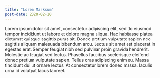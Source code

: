 ```yaml
---
title: "Lorem Marksum"
post-date: 2020-02-10
---
```


Lorem ipsum dolor sit amet, consectetur adipiscing elit, sed do eiusmod tempor incididunt ut labore et dolore magna aliqua. Hac habitasse platea dictumst quisque sagittis purus sit. Donec pretium vulputate sapien nec sagittis aliquam malesuada bibendum arcu. Lectus sit amet est placerat in egestas erat. Semper feugiat nibh sed pulvinar proin gravida hendrerit. Molestie ac feugiat sed lectus. Phasellus faucibus scelerisque eleifend donec pretium vulputate sapien. Tellus cras adipiscing enim eu. Massa tincidunt dui ut ornare lectus. At consectetur lorem donec massa. Iaculis urna id volutpat lacus laoreet.

